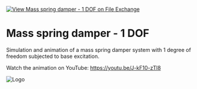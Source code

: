 [![View Mass spring damper - 1 DOF on File Exchange](https://www.mathworks.com/matlabcentral/images/matlab-file-exchange.svg)](https://www.mathworks.com/matlabcentral/fileexchange/93065-mass-spring-damper-1-dof)
# Mass spring damper - 1 DOF
Simulation and animation of a mass spring damper system with 1 degree of freedom subjected to base excitation.

Watch the animation on YouTube: https://youtu.be/J-kF10-zTl8

![Logo](https://www.mathworks.com/matlabcentral/mlc-downloads/downloads/0596bfc7-7dfe-40dc-aafc-d30d7214c6d2/cf33b9fd-8ca7-4558-8553-31f8ad02f44d/images/1622211747.png)
